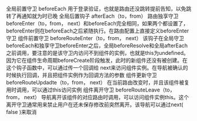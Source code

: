 全局前置守卫 beforeEach
用于登录验证，也就是路由还没跳转提前告知，以免跳转了再通知就为时已晚
全局后置钩子 afterEach（to，from）
路由独享守卫 beforeEnter（to，from， next）和beforeEach完全相同，如果两个都设置了，beforeEnter则在beforeEach之后紧随执行。在路由配置上直接定义beforeEnter守卫
组件前置守卫 beforeRouteEnter（to，from， next）
该钩子在全局守卫beforeEach和独享守卫beforeEnter之后，全局beforeResolve和全局afterEach之前调用，要注意的是该守卫内访问不到组件的实例，也就是this为undefined。因为它在组件生命周期beforeCreate阶段触发，此时的新组件还没有被创建。在这个钩子函数中，可以通过传一个回调给 next来访问组件实例。在导航被确认的时候执行回调，并且把组件实例作为回调方法的参数
 组件更新守卫 beforeRouteUpdadte（to，from， next）
在当前路由改变时，并且该组件被复用时调用，可以通过this访问实例
组件离开守卫 beforeRouteLeave（to，from， next）
导航离开该组件的对应路由时调用，可以访问组件实例this。这个离开守卫通常用来禁止用户在还未保存修改前突然离开。该导航可以通过next( false )来取消